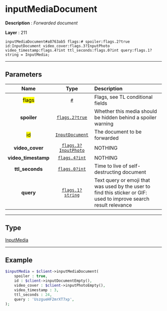 # inputMediaDocument

**Description** : *Forwarded document*

**Layer** : 211

```tl
inputMediaDocument#a8763ab5 flags:# spoiler:flags.2?true id:InputDocument video_cover:flags.3?InputPhoto video_timestamp:flags.4?int ttl_seconds:flags.0?int query:flags.1?string = InputMedia;
```

---

## Parameters

| Name | Type | Description |
| :---: | :---: | :--- |
| <mark>flags</mark> | [`#`](type/#) | Flags, see TL conditional fields |
| **spoiler** | [`flags.2?true`](type/true) | Whether this media should be hidden behind a spoiler warning |
| <mark>id</mark> | [`InputDocument`](type/InputDocument) | The document to be forwarded |
| **video_cover** | [`flags.3?InputPhoto`](type/InputPhoto) | NOTHING |
| **video_timestamp** | [`flags.4?int`](type/int) | NOTHING |
| **ttl_seconds** | [`flags.0?int`](type/int) | Time to live of self-destructing document |
| **query** | [`flags.1?string`](type/string) | Text query or emoji that was used by the user to find this sticker or GIF: used to improve search result relevance |

---

## Type

[InputMedia](type/InputMedia)

---

## Example

```php
$inputMedia = $client->inputMediaDocument(
	spoiler : true,
	id : $client->inputDocumentEmpty(),
	video_cover : $client->inputPhotoEmpty(),
	video_timestamp : 3,
	ttl_seconds : 24,
	query : 'UszgueHF2mrXT7xp',
);
```